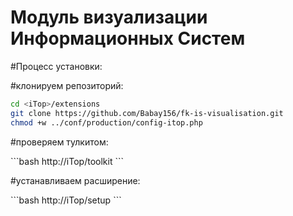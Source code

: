 # Модуль визуализации Информационных Систем

<p>#Процесс установки:</p>
<p>#клонируем репозиторий:</p>

```bash
cd <iTop>/extensions
git clone https://github.com/Babay156/fk-is-visualisation.git
chmod +w ../conf/production/config-itop.php
```
<p>#проверяем тулкитом:</p>
```bash
http://iTop/toolkit
```
<p></p>
<p>#устанавливаем расширение:</p>
```bash
http://iTop/setup
```
